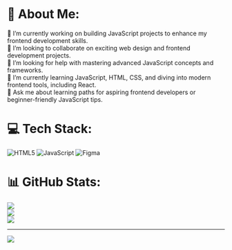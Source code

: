 # 💫 About Me:
🔭 I’m currently working on building JavaScript projects to enhance my frontend development skills.<br>👯 I’m looking to collaborate on exciting web design and frontend development projects.<br>🤝 I’m looking for help with mastering advanced JavaScript concepts and frameworks.<br>🌱 I’m currently learning JavaScript, HTML, CSS, and diving into modern frontend tools, including React.<br>💬 Ask me about learning paths for aspiring frontend developers or beginner-friendly JavaScript tips.

# 💻 Tech Stack:
![HTML5](https://img.shields.io/badge/html5-%23E34F26.svg?style=plastic&logo=html5&logoColor=white) ![JavaScript](https://img.shields.io/badge/javascript-%23323330.svg?style=plastic&logo=javascript&logoColor=%23F7DF1E) ![Figma](https://img.shields.io/badge/figma-%23F24E1E.svg?style=plastic&logo=figma&logoColor=white)
# 📊 GitHub Stats:
![](https://github-readme-stats.vercel.app/api?username=EiEiKyaw01&theme=omni&hide_border=false&include_all_commits=true&count_private=false)<br/>
![](https://github-readme-streak-stats.herokuapp.com/?user=EiEiKyaw01&theme=omni&hide_border=false)<br/>
![](https://github-readme-stats.vercel.app/api/top-langs/?username=EiEiKyaw01&theme=omni&hide_border=false&include_all_commits=true&count_private=false&layout=compact)

---
[![](https://visitcount.itsvg.in/api?id=EiEiKyaw01&icon=0&color=0)](https://visitcount.itsvg.in)

<!-- Proudly created with GPRM ( https://gprm.itsvg.in ) -->
